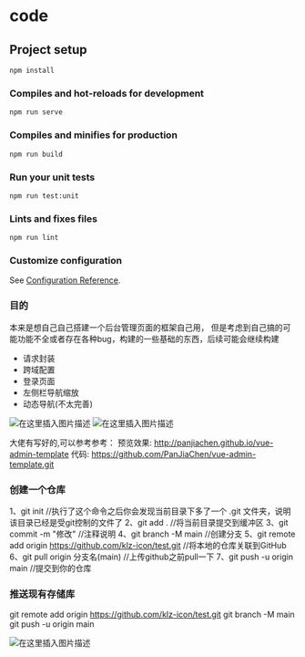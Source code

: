 # code

## Project setup
```
npm install
```

### Compiles and hot-reloads for development
```
npm run serve
```

### Compiles and minifies for production
```
npm run build
```

### Run your unit tests
```
npm run test:unit
```

### Lints and fixes files
```
npm run lint
```

### Customize configuration
See [Configuration Reference](https://cli.vuejs.org/config/).


### 目的
本来是想自己自己搭建一个后台管理页面的框架自己用，
但是考虑到自己搞的可能功能不全或者存在各种bug，构建的一些基础的东西，后续可能会继续构建
- 请求封装
- 跨域配置
- 登录页面
- 左侧栏导航缩放
- 动态导航(不太完善)


![在这里插入图片描述](https://img-blog.csdnimg.cn/8d28d5ad5e214959bedca28476dfdad0.png?x-oss-process=image/watermark,type_ZHJvaWRzYW5zZmFsbGJhY2s,shadow_50,text_Q1NETiBA6IeqJuWmgg==,size_20,color_FFFFFF,t_70,g_se,x_16)
![在这里插入图片描述](https://img-blog.csdnimg.cn/c5d86b9896474bea9b0557a61d53653b.png?x-oss-process=image/watermark,type_ZHJvaWRzYW5zZmFsbGJhY2s,shadow_50,text_Q1NETiBA6IeqJuWmgg==,size_20,color_FFFFFF,t_70,g_se,x_16)



大佬有写好的,可以参考参考：
预览效果: http://panjiachen.github.io/vue-admin-template
代码: https://github.com/PanJiaChen/vue-admin-template.git


### 创建一个仓库
1、git init //执行了这个命令之后你会发现当前目录下多了一个 .git 文件夹，说明该目录已经是受git控制的文件了
2、git add . //将当前目录提交到缓冲区
3、git commit -m "修改" //注释说明
4、git branch -M main   //创建分支
5、git remote add origin https://github.com/klz-icon/test.git  //将本地的仓库关联到GitHub
6、git pull origin 分支名(main)  //上传github之前pull一下
7、git push -u origin main  //提交到你的仓库

### 推送现有存储库
git remote add origin https://github.com/klz-icon/test.git
git branch -M main 
git push -u origin main


![在这里插入图片描述](https://img-blog.csdnimg.cn/62ec2ca06da345dabca05422d3e59bb1.png?x-oss-process=image/watermark,type_ZHJvaWRzYW5zZmFsbGJhY2s,shadow_50,text_Q1NETiBA6IeqJuWmgg==,size_20,color_FFFFFF,t_70,g_se,x_16)
